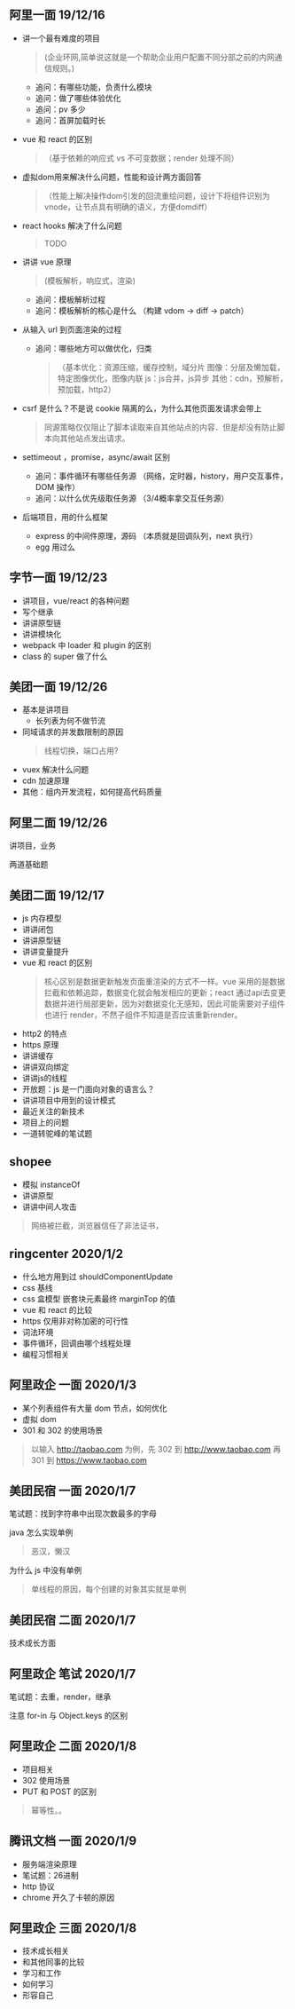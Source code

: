 ## 阿里一面 19/12/16

- 讲一个最有难度的项目
    > (企业环网,简单说这就是一个帮助企业用户配置不同分部之前的内网通信规则。)
  - 追问：有哪些功能，负责什么模块
  - 追问：做了哪些体验优化
  - 追问：pv 多少
  - 追问：首屏加载时长

- vue 和 react 的区别 
  >（基于依赖的响应式 vs 不可变数据；render 处理不同）

- 虚拟dom用来解决什么问题，性能和设计两方面回答
  > （性能上解决操作dom引发的回流重绘问题，设计下将组件识别为vnode，让节点具有明确的语义，方便domdiff）

- react hooks 解决了什么问题
  > TODO

- 讲讲 vue 原理 
  > (模板解析，响应式，渲染)
  - 追问：模板解析过程
  - 追问：模板解析的核心是什么 （构建 vdom -> diff -> patch）

- 从输入 url 到页面渲染的过程
  - 追问：哪些地方可以做优化，归类
    > （基本优化：资源压缩，缓存控制，域分片
   图像：分层及懒加载，特定图像优化，图像内联
   js：js合并，js异步
   其他：cdn，预解析，预加载，http2）

- csrf 是什么？不是说 cookie 隔离的么，为什么其他页面发请求会带上
  > 同源策略仅仅阻止了脚本读取来自其他站点的内容．但是却没有防止脚本向其他站点发出请求。

- settimeout ，promise，async/await 区别
  - 追问：事件循环有哪些任务源 （网络，定时器，history，用户交互事件，DOM 操作）
  - 追问：以什么优先级取任务源 （3/4概率拿交互任务源）

- 后端项目，用的什么框架
  - express 的中间件原理，源码 （本质就是回调队列，next 执行）
  - egg 用过么

## 字节一面 19/12/23

- 讲项目，vue/react 的各种问题
- 写个继承
- 讲讲原型链
- 讲讲模块化
- webpack 中 loader 和 plugin 的区别
- class 的 super 做了什么

## 美团一面 19/12/26

- 基本是讲项目
  - 长列表为何不做节流
- 同域请求的并发数限制的原因
  > 线程切换，端口占用?
- vuex 解决什么问题
- cdn 加速原理
- 其他：组内开发流程，如何提高代码质量

## 阿里二面 19/12/26

讲项目，业务

两道基础题

## 美团二面 19/12/17

- js 内存模型
- 讲讲闭包
- 讲讲原型链
- 讲讲变量提升
- vue 和 react 的区别
  > 核心区别是数据更新触发页面重渲染的方式不一样。vue 采用的是数据拦截和依赖追踪，数据变化就会触发相应的更新；react 通过api去变更数据并进行局部更新，因为对数据变化无感知，因此可能需要对子组件也进行 render，不然子组件不知道是否应该重新render。
- http2 的特点
- https 原理
- 讲讲缓存
- 讲讲双向绑定
- 讲讲js的线程
- 开放题：js 是一门面向对象的语言么？
- 讲讲项目中用到的设计模式
- 最近关注的新技术
- 项目上的问题
- 一道转驼峰的笔试题

## shopee 

- 模拟 instanceOf
- 讲讲原型
- 讲讲中间人攻击
> 网络被拦截，浏览器信任了非法证书，

## ringcenter 2020/1/2

- 什么地方用到过 shouldComponentUpdate 
- css 基线
- css 盒模型 嵌套块元素最终 marginTop 的值
- vue 和 react 的比较
- https 仅用非对称加密的可行性
- 词法环境
- 事件循环，回调由哪个线程处理
- 编程习惯相关

## 阿里政企 一面 2020/1/3

- 某个列表组件有大量 dom 节点，如何优化
- 虚拟 dom
- 301 和 302 的使用场景
> 以输入 http://taobao.com 为例，先 302 到 http://www.taobao.com 再 301 到 https://www.taobao.com

## 美团民宿 一面 2020/1/7

笔试题：找到字符串中出现次数最多的字母

java 怎么实现单例
> 恶汉，懒汉

为什么 js 中没有单例
> 单线程的原因，每个创建的对象其实就是单例

## 美团民宿 二面 2020/1/7

技术成长方面

## 阿里政企 笔试 2020/1/7

笔试题：去重，render，继承

注意 for-in 与 Object.keys 的区别

## 阿里政企 二面 2020/1/8

- 项目相关
- 302 使用场景
- PUT 和 POST 的区别
> 幂等性。。


## 腾讯文档 一面 2020/1/9

- 服务端渲染原理
- 笔试题：26进制
- http 协议
- chrome 开久了卡顿的原因

## 阿里政企 三面 2020/1/8

- 技术成长相关
- 和其他同事的比较
- 学习和工作
- 如何学习
- 形容自己